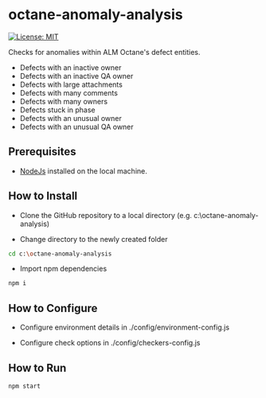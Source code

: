# octane-anomaly-analysis

[![License: MIT](https://img.shields.io/badge/License-MIT-brightgreen.svg)](https://opensource.org/licenses/MIT)

Checks for anomalies within ALM Octane's defect entities.

* Defects with an inactive owner
* Defects with an inactive QA owner
* Defects with large attachments
* Defects with many comments
* Defects with many owners
* Defects stuck in phase
* Defects with an unusual owner
* Defects with an unusual QA owner 

## Prerequisites

* [NodeJs](https://nodejs.org/en/) installed on the local machine.

## How to Install

* Clone the GitHub repository to a local directory (e.g. c:\octane-anomaly-analysis\)

* Change directory to the newly created folder 
```sh
cd c:\octane-anomaly-analysis
```
* Import npm dependencies
```sh
npm i
```

## How to Configure

* Configure environment details in ./config/environment-config.js

* Configure check options in ./config/checkers-config.js

## How to Run
```sh
npm start
```
